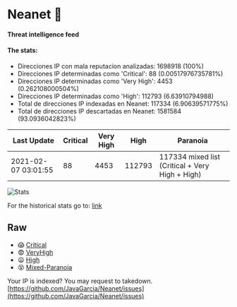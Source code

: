 # Neanet :hocho:
#### Threat intelligence feed
#### The stats:

- Direcciones IP con mala reputacion analizadas: 1698918 (100%)
- Direcciones IP determinadas como 'Critical':  88 (0.00517976735781%)
- Direcciones IP determinadas como 'Very High':  4453 (0.262108000504%)
- Direcciones IP determinadas como 'High':  112793 (6.63910794988)
- Total de direcciones IP indexadas en Neanet:  117334 (6.90639571775%)
- Total de direcciones IP descartadas en Neanet:  1581584 (93.0936042823%)

| Last Update | Critical | Very High | High | Paranoia |
| --- | --- | --- | --- | --- |
| 2021-02-07 03:01:55 | 88 | 4453 | 112793 | 117334 mixed list (Critical + Very High + High)|

![Stats](https://docs.google.com/spreadsheets/d/e/2PACX-1vSnaNMIXVabIpDJjufMlzH7poXnshF3mgd8Is1g9ytUEzVsP5my4Trn8f-xkoLLQ38xpL3HtmUexLo6/pubchart?oid=501124687&format=image)

For the historical stats go to: [link](/stats.csv)
## Raw
- :scream: [Critical](https://raw.githubusercontent.com/JavaGarcia/Neanet/master/blacklists/neanet_critical.txt)
- :fearful: [VeryHigh](https://raw.githubusercontent.com/JavaGarcia/Neanet/master/blacklists/neanet_veryHigh.txtt)
- :frowning: [High](https://raw.githubusercontent.com/JavaGarcia/Neanet/master/blacklists/neanet_high.txt)
- :dizzy_face: [Mixed-Paranoia](https://raw.githubusercontent.com/JavaGarcia/Neanet/master/blacklists/neanet_all.txt)


Your IP is indexed? You may request to takedown. [https://github.com/JavaGarcia/Neanet/issues](https://github.com/JavaGarcia/Neanet/issues)

















































































































































































































































































































































































































































































































































































































































































































































































































































































































































































































































































































































































































































































































































































































































































































































































































































































































































































































































































































































































































































































































































































































































































































































































































































































































































































































































































































































































































































































































































































































































































































































































































































































































































































































































































































































































































































































































































































































































































































































































































































































































































































